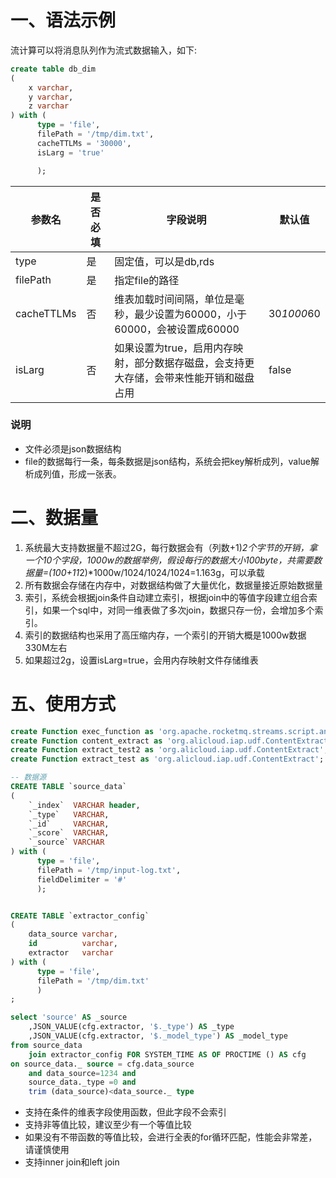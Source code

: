 # 一、语法示例

流计算可以将消息队列作为流式数据输入，如下:

```sql
create table db_dim
(
    x varchar,
    y varchar,
    z varchar
) with (
      type = 'file',
      filePath = '/tmp/dim.txt',
      cacheTTLMs = '30000',
      isLarg = 'true'

      );
```

| 参数名 | 是否必填 | 字段说明 | 默认值 |
| --- | --- | --- | --- |
| type | 是 | 固定值，可以是db,rds |
| filePath | 是 | 指定file的路径 |  |
| cacheTTLMs | 否 | 维表加载时间间隔，单位是毫秒，最少设置为60000，小于60000，会被设置成60000 | 30*1000*60 |
| isLarg | 否 | 如果设置为true，启用内存映射，部分数据存磁盘，会支持更大存储，会带来性能开销和磁盘占用 | false |

### 说明

- 文件必须是json数据结构
- file的数据每行一条，每条数据是json结构，系统会把key解析成列，value解析成列值，形成一张表。

# 二、数据量

1. 系统最大支持数据量不超过2G，每行数据会有（列数+1)*2个字节的开销，拿一个10个字段，1000w的数据举例，假设每行的数据大小100byte，共需要数据量=(100+11*2)*1000w/1024/1024/1024=1.163g，可以承载
1. 所有数据会存储在内存中，对数据结构做了大量优化，数据量接近原始数据量
1. 索引，系统会根据join条件自动建立索引，根据join中的等值字段建立组合索引，如果一个sql中，对同一维表做了多次join，数据只存一份，会增加多个索引。
1. 索引的数据结构也采用了高压缩内存，一个索引的开销大概是1000w数据330M左右
1. 如果超过2g，设置isLarg=true，会用内存映射文件存储维表

#   

# 五、使用方式

```sql
create Function exec_function as 'org.apache.rocketmq.streams.script.annotation.Function';
create Function content_extract as 'org.alicloud.iap.udf.ContentExtract';
create Function extract_test2 as 'org.alicloud.iap.udf.ContentExtract';
create Function extract_test as 'org.alicloud.iap.udf.ContentExtract';

-- 数据源
CREATE TABLE `source_data`
(
    `_index`  VARCHAR header,
    `_type`   VARCHAR,
    `_id`     VARCHAR,
    `_score`  VARCHAR,
    `_source` VARCHAR
) with (
      type = 'file',
      filePath = '/tmp/input-log.txt',
      fieldDelimiter = '#'
      );


CREATE TABLE `extractor_config`
(
    data_source varchar,
    id          varchar,
    extractor   varchar
) with (
      type = 'file',
      filePath = '/tmp/dim.txt'
      )
;

select 'source' AS _source
    ,JSON_VALUE(cfg.extractor, '$._type') AS _type
    ,JSON_VALUE(cfg.extractor, '$._model_type') AS _model_type
from source_data
    join extractor_config FOR SYSTEM_TIME AS OF PROCTIME () AS cfg
on source_data._ source = cfg.data_source
    and data_source=1234 and
    source_data._type =0 and
    trim (data_source)<data_source._ type
```

- 支持在条件的维表字段使用函数，但此字段不会索引
- 支持非等值比较，建议至少有一个等值比较
- 如果没有不带函数的等值比较，会进行全表的for循环匹配，性能会非常差，请谨慎使用
- 支持inner join和left join


